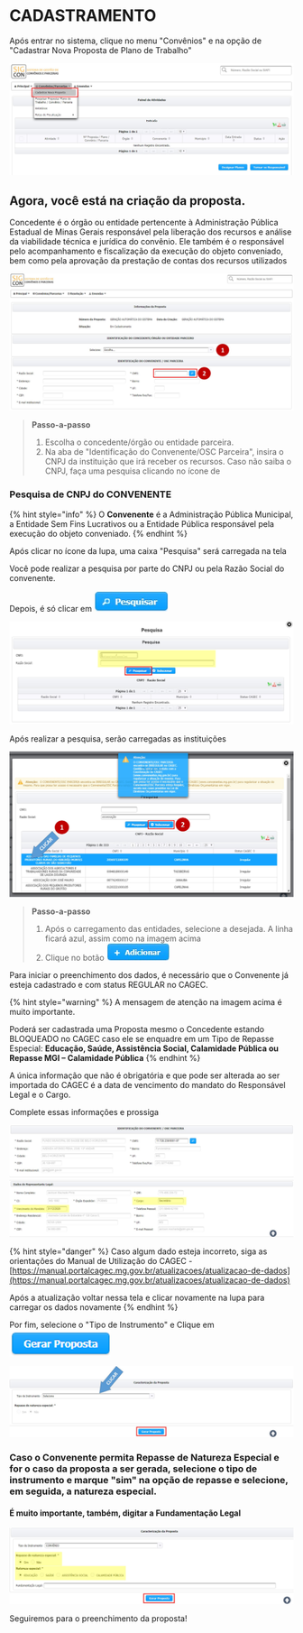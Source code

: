 # CADASTRAMENTO

Após entrar no sistema, clique no menu "Convênios" e na opção de "Cadastrar Nova Proposta de Plano de Trabalho"

![](../.gitbook/assets/manual_conventes_menu_cadastro.jpg)

## Agora, você está na criação da proposta.

Concedente é o órgão ou entidade pertencente à Administração Pública Estadual de Minas Gerais responsável pela liberação dos recursos e análise da viabilidade técnica e jurídica do convênio. Ele também é o responsável pelo acompanhamento e fiscalização da execução do objeto conveniado, bem como pela aprovação da prestação de contas dos recursos utilizados

![](../.gitbook/assets/manual_convenentes_proposta_cadastro%20%281%29.jpg)

> **Passo-a-passo**
>
> 1. Escolha o concedente/órgão ou entidade parceira.
> 2. Na aba de "Identificação do Convenente/OSC Parceira", insira o CNPJ da instituição que irá receber os recursos. Caso não saiba o CNPJ, faça uma pesquisa clicando no ícone de

### Pesquisa de CNPJ do CONVENENTE

{% hint style="info" %}
O **Convenente** é a Administração Pública Municipal, a Entidade Sem Fins Lucrativos ou a Entidade Pública responsável pela execução do objeto conveniado.
{% endhint %}

Após clicar no ícone da lupa, uma caixa "Pesquisa" será carregada na tela

Você pode realizar a pesquisa por parte do CNPJ ou pela Razão Social do convenente. 

Depois, é só clicar em ![](../.gitbook/assets/icone_pesquisa_g%20%281%29.jpg) 

![](../.gitbook/assets/manual_convenentes_proposta_pesquisa_concedente%20%283%29.jpg)

Após realizar a pesquisa, serão carregadas as instituições

![](../.gitbook/assets/manual_convenentes_proposta_pesquisa_concedente_2%20%282%29.jpg)

> **Passo-a-passo**
>
> 1. Após o carregamento das entidades, selecione a desejada. A linha ficará azul, assim como na imagem acima
> 2. Clique no botão ![](../.gitbook/assets/icone_adicionar%20%281%29.jpg)


Para iniciar o preenchimento dos dados, é necessário que o Convenente já esteja cadastrado e com status REGULAR no CAGEC.

{% hint style="warning" %}
A mensagem de atenção na imagem acima é muito importante. 

Poderá ser cadastrada uma Proposta mesmo o Concedente estando BLOQUEADO no CAGEC caso ele se enquadre em um Tipo de Repasse Especial: **Educação, Saúde, Assistência Social, Calamidade Pública ou Repasse MGI – Calamidade Pública**
{% endhint %}

A única informação que não é obrigatória e que pode ser alterada ao ser importada do CAGEC é a data de vencimento do mandato do Responsável Legal e o Cargo.

Complete essas informações e prossiga

![](../.gitbook/assets/manual_convenentes_proposta_identificacao%20%281%29.jpg)

{% hint style="danger" %}
Caso algum dado esteja incorreto, siga as orientações do Manual de Utilização do CAGEC - [https://manual.portalcagec.mg.gov.br/atualizacoes/atualizacao-de-dados](https://manual.portalcagec.mg.gov.br/atualizacoes/atualizacao-de-dados)

Após a atualização voltar nessa tela e clicar novamente na lupa para carregar os dados novamente 
{% endhint %}

Por fim, selecione o "Tipo de Instrumento" e Clique em ![](../.gitbook/assets/image%20%2825%29.png) 

![](../.gitbook/assets/manual_convenentes_proposta_caracterizacao.jpg)

### Caso o Convenente permita Repasse de Natureza Especial e for o caso da proposta a ser gerada, selecione o tipo de instrumento e marque "sim" na opção de repasse e selecione, em seguida, a natureza especial. 

#### É muito importante, também, digitar a Fundamentação Legal

![](../.gitbook/assets/manual_convenentes_proposta_caracterizacao_repasse-especial.jpg)

Seguiremos para o preenchimento da proposta!

